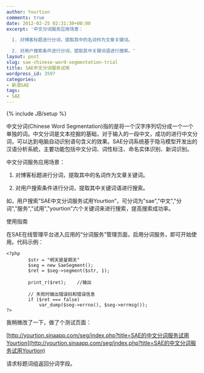 ```yaml
---
author: Yourtion
comments: true
date: 2012-02-25 02:31:30+00:00
excerpt: '中文分词服务应用场景：

  1. 对博客标题进行分词，提取其中的名词作为文章关键词。

  2. 对用户搜索条件进行分词，提取其中关键词语进行搜索。'
layout: post
slug: sae-chinese-word-segmentation-trial
title: SAE中文分词服务试用
wordpress_id: 3597
categories:
- 新浪SAE
tags:
- SAE
---
```

{% include JB/setup %}

中文分词(Chinese Word Segmentation)指的是将一个汉字序列切分成一个一个单独的词。中文分词是文本挖掘的基础，对于输入的一段中文，成功的进行中文分词，可以达到电脑自动识别语句含义的效果。SAE分词系统基于隐马模型开发出的汉语分析系統，主要功能包括中文分词、词性标注、命名实体识别、新词识别。

中文分词服务应用场景：

1. 对博客标题进行分词，提取其中的名词作为文章关键词。

2. 对用户搜索条件进行分词，提取其中关键词语进行搜索。

如，用户搜索”SAE中文分词服务试用Yourtion”，可分词为"sae","中文","分词","服务","试用","yourtion"六个关键词来进行搜索，提高搜索成功率。

使用指南

在SAE在线管理平台进入应用的“分词服务”管理页面，启用分词服务，即可开始使用。代码示例：

```
<?php
        $str = "明天是星期天"
        $seg = new SaeSegment();
        $ret = $seg->segment($str, 1);

        print_r($ret);    //输出

        // 失败时输出错误码和错误信息
        if ($ret === false)
            var_dump($seg->errno(), $seg->errmsg());
?>
```

我稍微改了一下，做了个测试页面：

[http://yourtion.sinaapp.com/seg/index.php?title=SAE的中文分词服务试用Yourtion](http://yourtion.sinaapp.com/seg/index.php?title=SAE的中文分词服务试用Yourtion)

请求标题词组返回分词字段。
